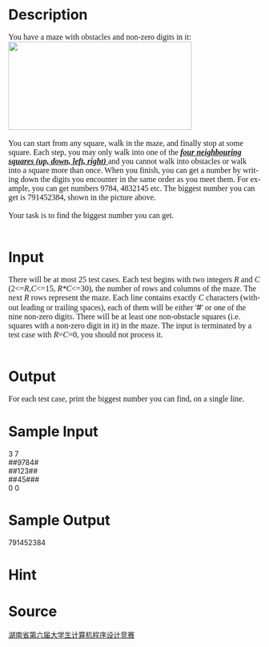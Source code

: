 
# Description

<div class="content"><p class="MsoNormal" style="margin: 0cm 0cm 0pt"><span style="font-size: medium"><font face="Times New Roman"><span lang="EN-US">You have a maze </span><span lang="EN-US" style="mso-fareast-font-family: 宋体; mso-fareast-language: ZH-CN">with</span><span lang="EN-US"> obstacles and </span><span lang="EN-US" style="mso-fareast-font-family: 宋体; mso-fareast-language: ZH-CN">non-zero digits</span><span lang="EN-US"> in it:</span></font></span></p>
<p class="MsoNormal" style="margin: 0cm 0cm 0pt"><span style="font-size: medium"><font face="Times New Roman"><span lang="EN-US"><img height="176" width="366" alt="" src="/source/bzoj/2477/img/aHR0cHM6Ly9seWRzeS5jb20vSnVkZ2VPbmxpbmUvdXBsb2FkLzIwMTEwOS9hYS5qcGc=.jpg"/></span></font></span></p>
<p class="MsoNormal" style="margin: 0cm 0cm 0pt"><span style="font-size: medium"><span lang="EN-US"><o:p><font face="Times New Roman"> </font></o:p></span></span><span lang="EN-US"><o:p></o:p></span></p>
<p class="MsoNormal" style="margin: 0cm 0cm 0pt"><span style="font-size: medium"><font face="Times New Roman"><span lang="EN-US">You can start from any square, walk in the maze, and finally stop at some square. </span><span lang="EN-US" style="mso-fareast-font-family: 宋体; mso-fareast-language: ZH-CN">Each step, you may only walk into one of the <b style="mso-bidi-font-weight: normal"><i style="mso-bidi-font-style: normal"><u>four neighbouring squares (up, down, left, right) </u></i></b>and y</span><span lang="EN-US">ou cannot walk into obstacles</span><span lang="EN-US" style="mso-fareast-font-family: 宋体; mso-fareast-language: ZH-CN"> or</span><span lang="EN-US"> </span><span lang="EN-US" style="mso-fareast-font-family: 宋体; mso-fareast-language: ZH-CN">walk into</span><span lang="EN-US"> a square more than once. When you finish, you can get a number by writing down the digits you encounter in the same order as you </span><span lang="EN-US" style="mso-fareast-font-family: 宋体; mso-fareast-language: ZH-CN">meet</span><span lang="EN-US"> them.</span><span lang="EN-US" style="mso-fareast-font-family: 宋体; mso-fareast-language: ZH-CN"> </span><span lang="EN-US">For example, you can get numbers 9784, 4832145 etc. The biggest number you can get is 791452384, shown </span><span lang="EN-US" style="mso-fareast-font-family: 宋体; mso-fareast-language: ZH-CN">in the picture </span><span lang="EN-US">above.</span></font></span><font size="2"><font face="Times New Roman"><span lang="EN-US" style="mso-fareast-font-family: 宋体; mso-fareast-language: ZH-CN"><o:p></o:p></span></font></font></p>
<p class="MsoNormal" style="margin: 0cm 0cm 0pt"><span style="font-size: medium"><span lang="EN-US" style="mso-fareast-font-family: 宋体; mso-fareast-language: ZH-CN"><o:p><font face="Times New Roman"> </font></o:p></span></span><span lang="EN-US" style="mso-fareast-font-family: 宋体; mso-fareast-language: ZH-CN"><o:p></o:p></span></p>
<p class="MsoNormal" style="margin: 0cm 0cm 0pt"><span style="font-size: medium"><span lang="EN-US" style="mso-fareast-font-family: 宋体; mso-fareast-language: ZH-CN"><font face="Times New Roman">Your task is to find the biggest number you can get.</font></span></span><span lang="EN-US" style="mso-fareast-font-family: 宋体; mso-fareast-language: ZH-CN"><font size="2"><font face="Times New Roman"><o:p></o:p></font></font></span></p>
<p class="MsoNormal" style="margin: 0cm 54pt 0pt 0cm; tab-stops: 468.0pt 522.0pt"><span style="font-size: medium"><span lang="EN-US"><o:p><font face="Times New Roman"> </font></o:p></span></span><span lang="EN-US"><o:p></o:p></span></p>
<p></p></div>

# Input

<div class="content"><p class="MsoNormal" style="margin: 0cm 0cm 0pt"><span style="font-size: medium"><span lang="EN-US"><font face="Times New Roman">There will be at most 25 test cases. Each test begins with two integers <i>R</i> and <i>C</i> (2&lt;=<i>R</i>,<i>C</i>&lt;=15, <i>R*C</i>&lt;=30), the number of rows and columns of the maze. The next <i>R</i> rows represent the maze. Each line contains exactly <i>C</i> characters (without leading or trailing spaces), each of them will be either &#39;</font>#</span><font face="Times New Roman"><span lang="EN-US">&#39; or one of the nine non-zero digits. </span><span lang="EN-US" style="mso-fareast-font-family: 宋体; mso-fareast-language: ZH-CN">There will be at least one non-obstacle squares (i.e. squares with a non-zero digit in it) in the maze. </span><span lang="EN-US">The input is terminated by a test case with <i>R</i>=<i>C</i>=0, you should not process it.</span></font></span></p>
<p class="MsoNormal" style="margin: 0cm 54pt 0pt 0cm; tab-stops: 468.0pt 522.0pt"><span style="font-size: medium"><span lang="EN-US"><o:p><font face="Times New Roman"> </font></o:p></span></span><span lang="EN-US"><o:p></o:p></span></p>
<p class="MsoNormal" style="margin: 0cm 0cm 0pt"><span lang="EN-US" style="mso-fareast-font-family: 宋体; mso-fareast-language: ZH-CN"><o:p></o:p></span></p></div>

# Output

<div class="content"><p class="MsoNormal" style="margin: 0cm 0cm 0pt"><span style="font-size: medium"><font face="Times New Roman"><span lang="EN-US">For each test case, print the </span><span lang="EN-US" style="mso-fareast-font-family: 宋体; mso-fareast-language: ZH-CN">biggest</span><span lang="EN-US"> number you can find, on a single line.</span></font></span><span lang="EN-US" style="mso-fareast-font-family: 宋体; mso-fareast-language: ZH-CN"><o:p></o:p></span></p></div>

# Sample Input

<div class="content"><span class="sampledata">3 7<br/>
##9784#<br/>
##123##<br/>
##45###<br/>
0 0<br/>
</span></div>

# Sample Output

<div class="content"><span class="sampledata">791452384</span></div>

# Hint

<div class="content"><p></p></div>

# Source

<div class="content"><p><a href="problemset.php?search=湖南省第六届大学生计算机程序设计竞赛   ">湖南省第六届大学生计算机程序设计竞赛   </a></p></div>

